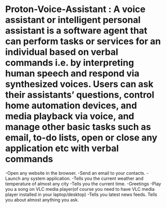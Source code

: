# Proton-Voice-Assistant : A voice assistant or intelligent personal assistant is a software agent that can perform tasks or services for an individual based on verbal commands i.e. by interpreting human speech and respond via synthesized voices. Users can ask their assistants’ questions, control home automation devices, and media playback via voice, and manage other basic tasks such as email, to-do lists, open or close any application etc with verbal commands
-Open any website in the browser.
-Send an email to your contacts.
-Launch any system application.
-Tells you the current weather and temperature of almost any city
-Tells you the current time.
-Greetings
-Play you a song on VLC media player(of course you need to have VLC media player installed in your laptop/desktop)
-Tells you latest news feeds.
Tells you about almost anything you ask.
